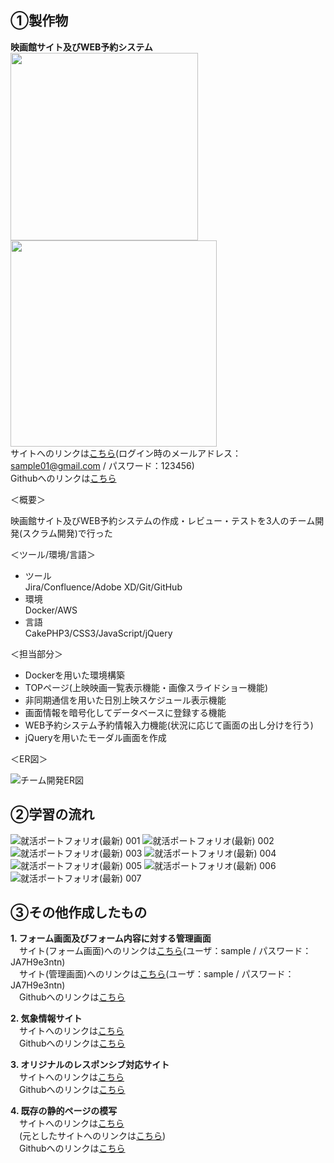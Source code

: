 ## ①製作物
**映画館サイト及びWEB予約システム**  
<img src="https://user-images.githubusercontent.com/68310528/109629371-16e77100-7b87-11eb-84bf-812cd228fc3a.png" width="300px"> <img src="https://user-images.githubusercontent.com/68310528/109629638-6168ed80-7b87-11eb-99aa-347562ec098f.png" width="330px">  
サイトへのリンクは[こちら](https://www.yahoo.co.jp/)(ログイン時のメールアドレス：sample01@gmail.com / パスワード：123456)  
Githubへのリンクは[こちら](https://github.com/labotinc/codegym-team5/tree/develop)  
  
＜概要＞  
  
映画館サイト及びWEB予約システムの作成・レビュー・テストを3人のチーム開発(スクラム開発)で行った  
  
＜ツール/環境/言語＞
- ツール  
  Jira/Confluence/Adobe XD/Git/GitHub
- 環境  
  Docker/AWS
- 言語  
  CakePHP3/CSS3/JavaScript/jQuery  

＜担当部分＞
- Dockerを用いた環境構築
- TOPページ(上映映画一覧表示機能・画像スライドショー機能)
- 非同期通信を用いた日別上映スケジュール表示機能
- 画面情報を暗号化してデータベースに登録する機能
- WEB予約システム予約情報入力機能(状況に応じて画面の出し分けを行う)
- jQueryを用いたモーダル画面を作成

＜ER図＞  

![チーム開発ER図](https://user-images.githubusercontent.com/68310528/110269705-9fdb2e00-8007-11eb-9236-dc2723b83306.png)

## ②学習の流れ
![就活ポートフォリオ(最新) 001](https://user-images.githubusercontent.com/68310528/109761341-7bf8a080-7c33-11eb-8ba1-91e3fc7744d7.jpeg)
![就活ポートフォリオ(最新) 002](https://user-images.githubusercontent.com/68310528/109761440-81ee8180-7c33-11eb-9fd7-a39d4d4aa1f5.jpeg)
![就活ポートフォリオ(最新) 003](https://user-images.githubusercontent.com/68310528/109761496-84e97200-7c33-11eb-9f7f-71464bda41a7.jpeg)
![就活ポートフォリオ(最新) 004](https://user-images.githubusercontent.com/68310528/109761532-874bcc00-7c33-11eb-8620-89bad5bbd078.jpeg)
![就活ポートフォリオ(最新) 005](https://user-images.githubusercontent.com/68310528/109761557-887cf900-7c33-11eb-9ea9-961a1b943f26.jpeg)
![就活ポートフォリオ(最新) 006](https://user-images.githubusercontent.com/68310528/109761589-8a46bc80-7c33-11eb-9971-091b6678ce85.jpeg)
![就活ポートフォリオ(最新) 007](https://user-images.githubusercontent.com/68310528/109761611-8c108000-7c33-11eb-9775-c9bced139898.jpeg)  

## ③その他作成したもの
**1. フォーム画面及びフォーム内容に対する管理画面**  
   　サイト(フォーム画面)へのリンクは[こちら](http://3.112.194.206/entry/input.php)(ユーザ：sample / パスワード：JA7H9e3ntn)  
   　サイト(管理画面)へのリンクは[こちら](http://3.112.194.206/admin/)(ユーザ：sample / パスワード：JA7H9e3ntn)  
   　Githubへのリンクは[こちら](https://github.com/kazuyanakata/quelcode-php-db)  
   
**2. 気象情報サイト**  
   　サイトへのリンクは[こちら](https://kazuyanakata.github.io/quelcode-js/js-weather/js-weather.html)  
   　Githubへのリンクは[こちら](https://github.com/kazuyanakata/quelcode-js)  
   
**3. オリジナルのレスポンシブ対応サイト**  
   　サイトへのリンクは[こちら](https://kazuyanakata.github.io/quelcode-html/kaguya/home.html)  
   　Githubへのリンクは[こちら](https://github.com/kazuyanakata/quelcode-html/tree/master/kaguya)  
   
**4. 既存の静的ページの模写**  
   　サイトへのリンクは[こちら](https://kazuyanakata.github.io/quelcode-html/nri/index.html)  
   　(元としたサイトへのリンクは[こちら](https://www.nri.com/jp/company/whats/story06))  
   　Githubへのリンクは[こちら](https://github.com/kazuyanakata/quelcode-html/tree/master/nri)  
